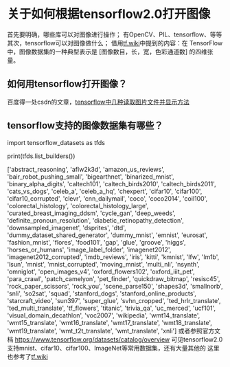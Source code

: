 # 关于如何根据tensorflow2.0打开图像
首先要明确，哪些库可以对图像进行操作；
有OpenCV、PIL、tensorflow、等等
其次，tensorflow可以对图像做什么；
借用[tf.wiki](tf.wiki)中提到的内容：在 TensorFlow 中，图像数据集的一种典型表示是 [图像数目，长，宽，色彩通道数] 的四维张量。
## 如何用tensorflow打开图像？
百度得一处csdn的文章，[tensorflow中几种读取图片文件并显示方法](https://blog.csdn.net/dcrmg/article/details/82422999)
## tensorflow支持的图像数据集有哪些？
import tensorflow_datasets as tfds

print(tfds.list_builders())

['abstract_reasoning', 'aflw2k3d', 'amazon_us_reviews', 'bair_robot_pushing_small', 'bigearthnet', 'binarized_mnist', 'binary_alpha_digits', 'caltech101', 'caltech_birds2010', 'caltech_birds2011', 'cats_vs_dogs', 'celeb_a', 'celeb_a_hq', 'chexpert', 'cifar10', 'cifar100', 'cifar10_corrupted', 'clevr', 'cnn_dailymail', 'coco', 'coco2014', 'coil100', 'colorectal_histology', 'colorectal_histology_large', 'curated_breast_imaging_ddsm', 'cycle_gan', 'deep_weeds', 'definite_pronoun_resolution', 'diabetic_retinopathy_detection', 'downsampled_imagenet', 'dsprites', 'dtd', 'dummy_dataset_shared_generator', 'dummy_mnist', 'emnist', 'eurosat', 'fashion_mnist', 'flores', 'food101', 'gap', 'glue', 'groove', 'higgs', 'horses_or_humans', 'image_label_folder', 'imagenet2012', 'imagenet2012_corrupted', 'imdb_reviews', 'iris', 'kitti', 'kmnist', 'lfw', 'lm1b', 'lsun', 'mnist', 'mnist_corrupted', 'moving_mnist', 'multi_nli', 'nsynth', 'omniglot', 'open_images_v4', 'oxford_flowers102', 'oxford_iiit_pet', 'para_crawl', 'patch_camelyon', 'pet_finder', 'quickdraw_bitmap', 'resisc45', 'rock_paper_scissors', 'rock_you', 'scene_parse150', 'shapes3d', 'smallnorb', 'snli', 'so2sat', 'squad', 'stanford_dogs', 'stanford_online_products', 'starcraft_video', 'sun397', 'super_glue', 'svhn_cropped', 'ted_hrlr_translate', 'ted_multi_translate', 'tf_flowers', 'titanic', 'trivia_qa', 'uc_merced', 'ucf101', 'visual_domain_decathlon', 'voc2007', 'wikipedia', 'wmt14_translate', 'wmt15_translate', 'wmt16_translate', 'wmt17_translate', 'wmt18_translate', 'wmt19_translate', 'wmt_t2t_translate', 'wmt_translate', 'xnli']
或者参照官方文档 https://www.tensorflow.org/datasets/catalog/overview
可见tensorflow2.0支持mnist、cifar10、cifar100、ImageNet等常用数据集，还有大量其他的
这里也参考了[tf.wiki](tf.wiki)
